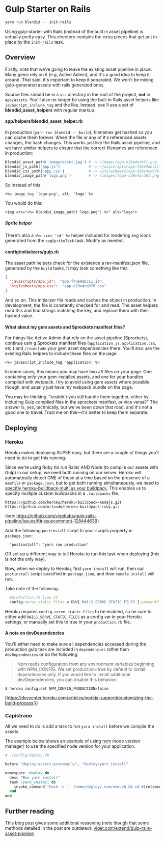 # Gulp Starter on Rails
```bash
yarn run blendid -- init-rails
```

Using gulp-starter with Rails (instead of the built in asset pipeline) is actually pretty easy. This directory contains the extra pieces that get put in place by the `init-rails` task.

## Overview
Firstly, note that we're going to leave the existing asset pipeline in place. Many gems rely on it (e.g, Active Admin), and it's a good idea to keep it around. That said, it's important to keep it separated. We won't be mixing gulp-generated assets with rails generated ones.

Source files should be in a `src` directory in the root of the project, **not** in `app/assets`. You'll also no longer be using the built in Rails asset helpers like `javascript_include_tag` and the like. Instead, you'll use a set of **blendid_asset_helpers** with regular markup.

#### app/helpers/blendid_asset_helper.rb
In production (`yarn run blendid -- build`), filenames get hashed so you can cache them forever. When the file or any of it's referenced assets changes, the hash changes. This works just like the Rails asset pipeline, and we have similar helpers to ensure that the correct filenames are referenced in production:

```ruby
blendid_asset_path('image/asset.jpg') # -> /image/logo-n39o4orb81.png
blendid_js_path('app.js')             # -> /javascripts/app-f43e9abc11.js
blendid_css_path('app.css')           # -> /stylesheets/app-d29e4cdb76.css
blendid_image_path('logo.png')        # -> /images/logo-n39o4orb81.png
```

So instead of this:

```erb
<%= image_tag 'logo.png', alt: 'logo' %>
```

You would do this:
```erb
<img src="<%= blendid_image_path('logo.png') %>" alt="logo">
```

##### Sprite helper
There's also a `<%= icon 'id' %>` helper included for rendering svg icons generated from the `svgSpriteTask` task. Modify as needed.

#### config/initializers/gulp.rb
The asset path helpers check for the existence a rev-manifest.json file, generated by the `build` tasks. It may look something like this:

```json
{
  "javascripts/app.js":  "app-f43e9abc11.js",
  "stylesheets/app.css":  "app-d29e4cdb76.css"
}
```
And so on. This initializer file reads and caches the object in production. In development, the file is constantly checked for and read. The asset helpers read this and find strings matching the key, and replace them with their hashed value.

#### What about my gem assets and Sprockets manifest files?
For things like Active Admin that rely on the asset pipeline (Sprockets), continue usin g Sprockets manifest files (`application.js`, `application.css`, etc.) and `//=include` your gem asset dependencies there. You'll also use the existing Rails helpers to include these files on the page.

```
<%= javascript_include_tag 'application' %>
```

In some cases, this means you may have two JS files on your page. One containing *only* your gem-installed assets, and one for your bundles compiled with webpack. I try to avoid using gem assets where possible though, and usually just have my webpack bundle on the page.

You may be thinking, "couldn't you still bundle them together, either by including Gulp complied files in the sprockets manifest, or vice versa?" The answer is, yes, technically, but we've been down that road, and it's not a good one to travel. Trust me on this—it's better to keep them separate.


## Deploying
### Heroku
Heroku makes deploying SUPER easy, but there are a couple of things you'll need to do to get this running.

Since we're using Ruby (to run Rails) AND Node (to compile our assets with Gulp) in our setup, we need both running on our server. Heroku will automatically detect ONE of these at a time based on the presence of a `Gemfile` or `package.json`, but to get both running simultaneously, we need to [specifiy heroku-buildback-multi as your buildpack](https://github.com/ddollar/heroku-buildpack-multi). This enables us to specify multiple custom buildpacks in a `.buildpacks` file.
```
https://github.com/heroku/heroku-buildpack-nodejs.git
https://github.com/orlando/heroku-buildpack-ruby.git
```
(see: https://github.com/vigetlabs/gulp-rails-pipeline/issues/6#issuecomment-128444639)

Add the following `postinstall` script to your scripts property in `package.json`:
```
  "postinstall": "yarn run production"
```
OR set up a different way to tell Heroku to run this task when deploying (this is not the only way).

Now, when we deploy to Heroku, first `yarn install` will run, then our `postinstall` script specified in `package.json`, and then `bundle install` will run.

Take note of the following:
```rb
  #production.rb line 25
  config.serve_static_files = ENV['RAILS_SERVE_STATIC_FILES'].present?
```
Heroku requires `config.serve_static_files` to be enabled, so be sure to either add `RAILS_SERVE_STATIC_FILES` as a config var in your Heroku settings, or manually set this to true in your `production.rb` file.

#### A note on devDependencies
You'll either need to make sure all dependencies accessed during the production gulp task are included in `dependencies` rather than `devDependencies` or do the following:

> Npm reads configuration from any environment variables beginning with NPM_CONFIG. We set production=true by default to install dependencies only. If you would like to install additional devDependencies, you can disable this behavior:
```
$ heroku config:set NPM_CONFIG_PRODUCTION=false
```

[https://devcenter.heroku.com/articles/nodejs-support#customizing-the-build-process]()

### Capistrano

All we need to do is add a task to run `yarn install` before we compile the assets.

The example below shows an example of using [nvm](https://github.com/creationix/nvm) (node version manager) to use the specified node version for your application.

```rb
# ./config/deploy.rb

before "deploy:assets:precompile", "deploy:yarn_install"

namespace :deploy do
  desc "Run yarn install"
  task :yarn_install do
    invoke_command "bash -c '. /home/deploy/.nvm/nvm.sh && cd #{release_path} && yarn install'"
  end
end
```

## Further reading

This blog post gives some additional reasoning (note though that some methods detailed in the post are outdated): [viget.com/extend/gulp-rails-asset-pipeline](http://viget.com/extend/gulp-rails-asset-pipeline)

